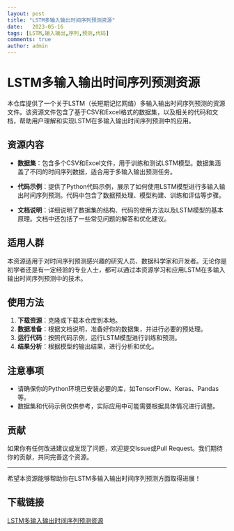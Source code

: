 ```yaml
---
layout: post
title: "LSTM多输入输出时间序列预测资源"
date:   2023-05-16
tags: [LSTM,输入输出,序列,预测,代码]
comments: true
author: admin
---
```

# LSTM多输入输出时间序列预测资源

本仓库提供了一个关于LSTM（长短期记忆网络）多输入输出时间序列预测的资源文件。该资源文件包含了基于CSV和Excel格式的数据集，以及相关的代码和文档，帮助用户理解和实现LSTM在多输入输出时间序列预测中的应用。

## 资源内容

- **数据集**：包含多个CSV和Excel文件，用于训练和测试LSTM模型。数据集涵盖了不同的时间序列数据，适合用于多输入输出预测任务。
  
- **代码示例**：提供了Python代码示例，展示了如何使用LSTM模型进行多输入输出时间序列预测。代码中包含了数据预处理、模型构建、训练和评估等步骤。

- **文档说明**：详细说明了数据集的结构、代码的使用方法以及LSTM模型的基本原理。文档中还包括了一些常见问题的解答和优化建议。

## 适用人群

本资源适用于对时间序列预测感兴趣的研究人员、数据科学家和开发者。无论你是初学者还是有一定经验的专业人士，都可以通过本资源学习和应用LSTM在多输入输出时间序列预测中的技术。

## 使用方法

1. **下载资源**：克隆或下载本仓库到本地。
2. **数据准备**：根据文档说明，准备好你的数据集，并进行必要的预处理。
3. **运行代码**：按照代码示例，运行LSTM模型进行训练和预测。
4. **结果分析**：根据模型的输出结果，进行分析和优化。

## 注意事项

- 请确保你的Python环境已安装必要的库，如TensorFlow、Keras、Pandas等。
- 数据集和代码示例仅供参考，实际应用中可能需要根据具体情况进行调整。

## 贡献

如果你有任何改进建议或发现了问题，欢迎提交Issue或Pull Request。我们期待你的贡献，共同完善这个资源。

---

希望本资源能够帮助你在LSTM多输入输出时间序列预测方面取得进展！

## 下载链接

[LSTM多输入输出时间序列预测资源](https://pan.quark.cn/s/987d5ba43309)